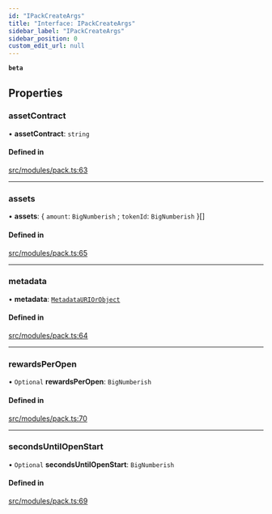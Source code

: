 ```yaml
---
id: "IPackCreateArgs"
title: "Interface: IPackCreateArgs"
sidebar_label: "IPackCreateArgs"
sidebar_position: 0
custom_edit_url: null
---
```


**`beta`**

## Properties

### assetContract

• **assetContract**: `string`

#### Defined in

[src/modules/pack.ts:63](https://github.com/PrasoonPratham/nftlabs-sdk-ts/blob/bd3e5c6/src/modules/pack.ts#L63)

___

### assets

• **assets**: { `amount`: `BigNumberish` ; `tokenId`: `BigNumberish`  }[]

#### Defined in

[src/modules/pack.ts:65](https://github.com/PrasoonPratham/nftlabs-sdk-ts/blob/bd3e5c6/src/modules/pack.ts#L65)

___

### metadata

• **metadata**: [`MetadataURIOrObject`](../modules#metadatauriorobject)

#### Defined in

[src/modules/pack.ts:64](https://github.com/PrasoonPratham/nftlabs-sdk-ts/blob/bd3e5c6/src/modules/pack.ts#L64)

___

### rewardsPerOpen

• `Optional` **rewardsPerOpen**: `BigNumberish`

#### Defined in

[src/modules/pack.ts:70](https://github.com/PrasoonPratham/nftlabs-sdk-ts/blob/bd3e5c6/src/modules/pack.ts#L70)

___

### secondsUntilOpenStart

• `Optional` **secondsUntilOpenStart**: `BigNumberish`

#### Defined in

[src/modules/pack.ts:69](https://github.com/PrasoonPratham/nftlabs-sdk-ts/blob/bd3e5c6/src/modules/pack.ts#L69)
